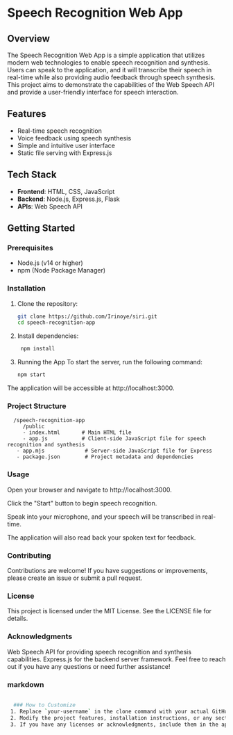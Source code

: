 
# Speech Recognition Web App

## Overview
The Speech Recognition Web App is a simple application that utilizes modern web technologies to enable speech recognition and synthesis. Users can speak to the application, and it will transcribe their speech in real-time while also providing audio feedback through speech synthesis. This project aims to demonstrate the capabilities of the Web Speech API and provide a user-friendly interface for speech interaction.

## Features
- Real-time speech recognition
- Voice feedback using speech synthesis
- Simple and intuitive user interface
- Static file serving with Express.js

## Tech Stack
- **Frontend**: HTML, CSS, JavaScript
- **Backend**: Node.js, Express.js, Flask
- **APIs**: Web Speech API

## Getting Started

### Prerequisites
- Node.js (v14 or higher)
- npm (Node Package Manager)

### Installation
1. Clone the repository:
   ```bash
   git clone https://github.com/Irinoye/siri.git
   cd speech-recognition-app
2.  Install dependencies:
    ```bash
     npm install

3. Running the App
To start the server, run the following command:

   ```bash
   npm start

The application will be accessible at http://localhost:3000.

### Project Structure

      /speech-recognition-app
         /public
         - index.html       # Main HTML file
         - app.js           # Client-side JavaScript file for speech recognition and synthesis
       - app.mjs             # Server-side JavaScript file for Express
       - package.json        # Project metadata and dependencies

### Usage
Open your browser and navigate to http://localhost:3000.

Click the "Start" button to begin speech recognition.

Speak into your microphone, and your speech will be transcribed in real-time.

The application will also read back your spoken text for feedback.

### Contributing
Contributions are welcome! If you have suggestions or improvements, please create an issue or submit a pull request.

### License
This project is licensed under the MIT License. See the LICENSE file for details.

### Acknowledgments
Web Speech API for providing speech recognition and synthesis capabilities.
Express.js for the backend server framework.
Feel free to reach out if you have any questions or need further assistance!

### markdown
   ```bash

     ### How to Customize
    1. Replace `your-username` in the clone command with your actual GitHub username.
    2. Modify the project features, installation instructions, or any sections to fit your project specifics.
    3. If you have any licenses or acknowledgments, include them in the appropriate sections.





   
